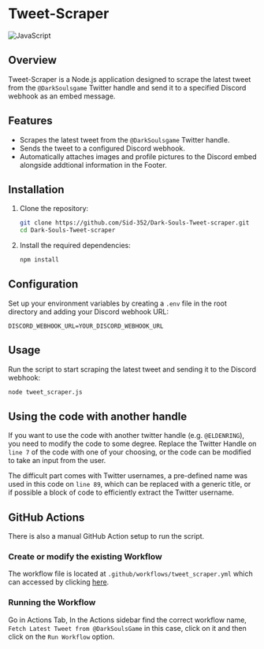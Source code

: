 # Tweet-Scraper
![JavaScript](https://img.shields.io/badge/JavaScript-ES6+-yellow.svg)

## Overview
Tweet-Scraper is a Node.js application designed to scrape the latest tweet from the `@DarkSoulsgame` Twitter handle and send it to a specified Discord webhook as an embed message.

## Features
- Scrapes the latest tweet from the `@DarkSoulsgame` Twitter handle.
- Sends the tweet to a configured Discord webhook.
- Automatically attaches images and profile pictures to the Discord embed alongside addtional information in the Footer.

## Installation
1. Clone the repository:
   ```bash
   git clone https://github.com/Sid-352/Dark-Souls-Tweet-scraper.git
   cd Dark-Souls-Tweet-scraper
   ```

2. Install the required dependencies:
   ```bash
   npm install
   ```

## Configuration
Set up your environment variables by creating a ``.env`` file in the root directory and adding your Discord webhook URL:
   ```env
   DISCORD_WEBHOOK_URL=YOUR_DISCORD_WEBHOOK_URL
   ```

## Usage
Run the script to start scraping the latest tweet and sending it to the Discord webhook:
  ```bash
  node tweet_scraper.js
  ```

## Using the code with another handle
If you want to use the code with another twitter handle (e.g. ``@ELDENRING``), you need to modify the code to some degree. Replace the Twitter Handle on ``line 7`` of the code with one of your choosing, or the code can be modified to take an input from the user.

The difficult part comes with Twitter usernames, a pre-defined name was used in this code on ``line 89``, which can be replaced with a generic title, or if possible a block of code to efficiently extract the Twitter username.

## GitHub Actions
There is also a manual GitHub Action setup to run the script.

### Create or modify the existing Workflow
The workflow file is located at ```.github/workflows/tweet_scraper.yml``` which can accessed by clicking [here](.github/workflows/tweet_scraper.yml).

### Running the Workflow
Go in Actions Tab, In the Actions sidebar find the correct workflow name, ``Fetch Latest Tweet from @DarkSoulsGame`` in this case, click on it and then click on the ``Run Workflow`` option. 
